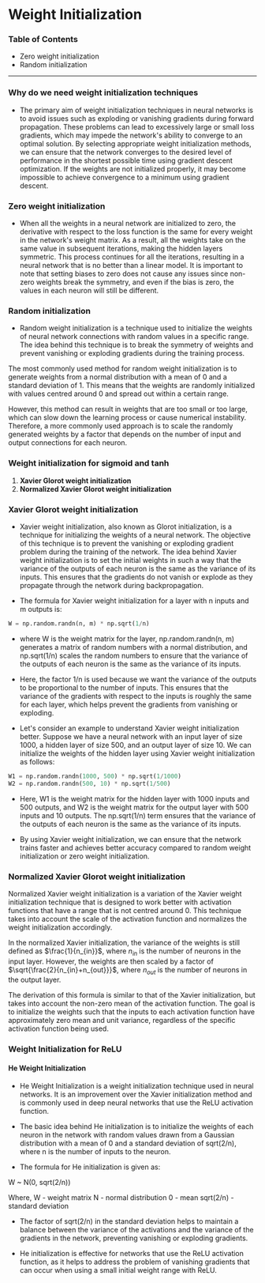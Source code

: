# Weight Initialization

### Table of Contents

- Zero weight initialization 
- Random initialization
---
### Why do we need weight initialization techniques

- The primary aim of weight initialization techniques in neural networks is to avoid issues such as exploding or vanishing gradients during forward propagation. These problems can lead to excessively large or small loss gradients, which may impede the network's ability to converge to an optimal solution. By selecting appropriate weight initialization methods, we can ensure that the network converges to the desired level of performance in the shortest possible time using gradient descent optimization. If the weights are not initialized properly, it may become impossible to achieve convergence to a minimum using gradient descent.

### Zero weight initialization

- When all the weights in a neural network are initialized to zero, the derivative with respect to the loss function is the same for every weight in the network's weight matrix. As a result, all the weights take on the same value in subsequent iterations, making the hidden layers symmetric. This process continues for all the iterations, resulting in a neural network that is no better than a linear model. It is important to note that setting biases to zero does not cause any issues since non-zero weights break the symmetry, and even if the bias is zero, the values in each neuron will still be different.

### Random initialization

- Random weight initialization is a technique used to initialize the weights of neural network connections with random values in a specific range. The idea behind this technique is to break the symmetry of weights and prevent vanishing or exploding gradients during the training process.

The most commonly used method for random weight initialization is to generate weights from a normal distribution with a mean of 0 and a standard deviation of 1. This means that the weights are randomly initialized with values centred around 0 and spread out within a certain range.

However, this method can result in weights that are too small or too large, which can slow down the learning process or cause numerical instability. Therefore, a more commonly used approach is to scale the randomly generated weights by a factor that depends on the number of input and output connections for each neuron.

### Weight initialization for sigmoid and tanh

1) **Xavier Glorot weight initialization**
2) **Normalized Xavier Glorot weight initialization**
### Xavier Glorot weight initialization

- Xavier weight initialization, also known as Glorot initialization, is a technique for initializing the weights of a neural network. The objective of this technique is to prevent the vanishing or exploding gradient problem during the training of the network. The idea behind Xavier weight initialization is to set the initial weights in such a way that the variance of the outputs of each neuron is the same as the variance of its inputs. This ensures that the gradients do not vanish or explode as they propagate through the network during backpropagation.

- The formula for Xavier weight initialization for a layer with n inputs and m outputs is:

```python
W = np.random.randn(n, m) * np.sqrt(1/n)
```

- where W is the weight matrix for the layer, np.random.randn(n, m) generates a matrix of random numbers with a normal distribution, and np.sqrt(1/n) scales the random numbers to ensure that the variance of the outputs of each neuron is the same as the variance of its inputs.

- Here, the factor 1/n is used because we want the variance of the outputs to be proportional to the number of inputs. This ensures that the variance of the gradients with respect to the inputs is roughly the same for each layer, which helps prevent the gradients from vanishing or exploding.

- Let's consider an example to understand Xavier weight initialization better. Suppose we have a neural network with an input layer of size 1000, a hidden layer of size 500, and an output layer of size 10. We can initialize the weights of the hidden layer using Xavier weight initialization as follows:

```python
W1 = np.random.randn(1000, 500) * np.sqrt(1/1000)
W2 = np.random.randn(500, 10) * np.sqrt(1/500)
```

- Here, W1 is the weight matrix for the hidden layer with 1000 inputs and 500 outputs, and W2 is the weight matrix for the output layer with 500 inputs and 10 outputs. The np.sqrt(1/n) term ensures that the variance of the outputs of each neuron is the same as the variance of its inputs.

- By using Xavier weight initialization, we can ensure that the network trains faster and achieves better accuracy compared to random weight initialization or zero weight initialization.

### Normalized Xavier Glorot weight initialization

Normalized Xavier weight initialization is a variation of the Xavier weight initialization technique that is designed to work better with activation functions that have a range that is not centred around 0. This technique takes into account the scale of the activation function and normalizes the weight initialization accordingly.

In the normalized Xavier initialization, the variance of the weights is still defined as $\frac{1}{n_{in}}$, where $n_{in}$ is the number of neurons in the input layer. However, the weights are then scaled by a factor of $\sqrt{\frac{2}{n_{in}+n_{out}}}$, where $n_{out}$ is the number of neurons in the output layer.

The derivation of this formula is similar to that of the Xavier initialization, but takes into account the non-zero mean of the activation function. The goal is to initialize the weights such that the inputs to each activation function have approximately zero mean and unit variance, regardless of the specific activation function being used.

### Weight Initialization for ReLU

#### He Weight Initialization

- He Weight Initialization is a weight initialization technique used in neural networks. It is an improvement over the Xavier initialization method and is commonly used in deep neural networks that use the ReLU activation function.

- The basic idea behind He initialization is to initialize the weights of each neuron in the network with random values drawn from a Gaussian distribution with a mean of 0 and a standard deviation of sqrt(2/n), where n is the number of inputs to the neuron.

- The formula for He initialization is given as:

W ~ N(0, sqrt(2/n))

Where,
W - weight matrix
N - normal distribution
0 - mean
sqrt(2/n) - standard deviation

- The factor of sqrt(2/n) in the standard deviation helps to maintain a balance between the variance of the activations and the variance of the gradients in the network, preventing vanishing or exploding gradients.

- He initialization is effective for networks that use the ReLU activation function, as it helps to address the problem of vanishing gradients that can occur when using a small initial weight range with ReLU.

